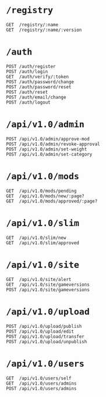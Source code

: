 # `/registry`
```
GET  /registry/:name
GET  /registry/:name/:version
```

# `/auth`
```
POST /auth/register
POST /auth/login
GET  /auth/verify/:token
POST /auth/password/change
POST /auth/password/reset
POST /auth/reset
POST /auth/email/change
POST /auth/logout
```

# `/api/v1.0/admin`
```
POST /api/v1.0/admin/approve-mod
POST /api/v1.0/admin/revoke-approval
POST /api/v1.0/admin/set-weight
POST /api/v1.0/admin/set-category
```

# `/api/v1.0/mods`
```
GET  /api/v1.0/mods/pending
GET  /api/v1.0/mods/new/:page?
GET  /api/v1.0/mods/approved/:page?
```

# `/api/v1.0/slim`
```
GET  /api/v1.0/slim/new
GET  /api/v1.0/slim/approved
```

# `/api/v1.0/site`
```
GET  /api/v1.0/site/alert
GET  /api/v1.0/site/gameversions
POST /api/v1.0/site/gameversions
```

# `/api/v1.0/upload`
```
POST /api/v1.0/upload/publish
POST /api/v1.0/upload/edit
POST /api/v1.0/upload/transfer
POST /api/v1.0/upload/unpublish
```

# `/api/v1.0/users`
```
GET  /api/v1.0/users/self
GET  /api/v1.0/users/admins
POST /api/v1.0/users/admins
```
